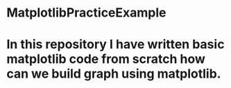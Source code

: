# MatplotlibPracticeExample

# In this repository I have written basic matplotlib code from scratch how can we build graph using matplotlib.

